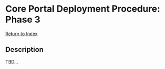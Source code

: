 # Core Portal Deployment Procedure: Phase 3

[Return to Index](../index.md)

## Description

TBD...
